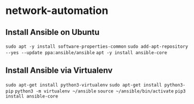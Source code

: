 # network-automation


## Install Ansible on Ubuntu
`sudo apt -y install software-properties-common`
`sudo add-apt-repository --yes --update ppa:ansible/ansible`
`apt -y install ansible-core`

## Install Ansible via Virtualenv
`sudo apt-get install python3-virtualenv`
`sudo apt-get install python3-pip`
`python3 -m virtualenv ~/ansible`
`source ~/ansible/bin/activate`
`pip3 install ansible-core`
